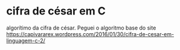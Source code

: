 # cifra de césar em C
algorítimo da cifra de césar. Peguei o algoritmo base do site https://capivararex.wordpress.com/2016/01/30/cifra-de-cesar-em-linguagem-c-2/
